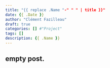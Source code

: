 ```yaml
---
title: "{{ replace .Name "-" " " | title }}"
date: {{ .Date }}
author: "Clément Fazilleau"
draft: true
categories: [] #"Project"
tags: []
description: {{ .Name }}
---
```


## empty post.